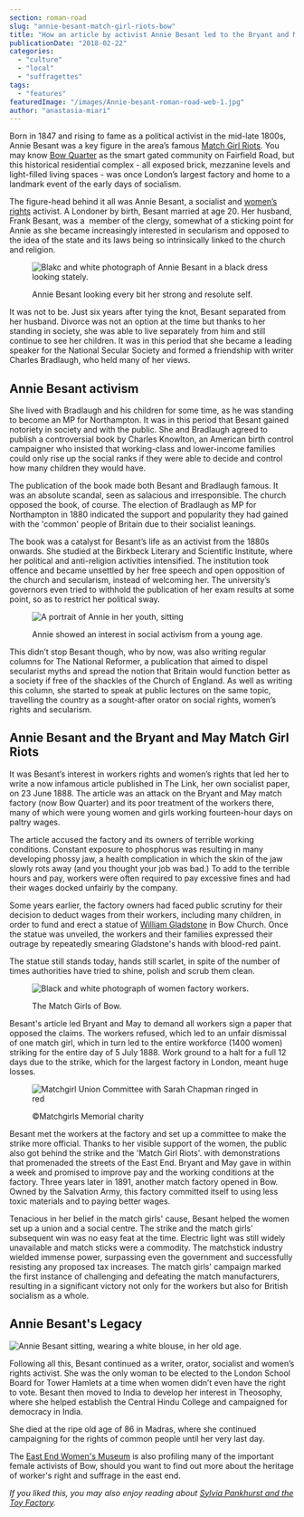 ```yaml
---
section: roman-road
slug: "annie-besant-match-girl-riots-bow"
title: "How an article by activist Annie Besant led to the Bryant and May infamous Match Girls Riots"
publicationDate: "2018-02-22"
categories: 
  - "culture"
  - "local"
  - "suffragettes"
tags: 
  - "features"
featuredImage: "/images/Annie-besant-roman-road-web-1.jpg"
author: "anastasia-miari"
---
```


Born in 1847 and rising to fame as a political activist in the mid-late 1800s, Annie Besant was a key figure in the area’s famous [Match Girl Riots](https://romanroadlondon.com/sarah-chapman-matchstick-girl-campaign-memorial/). You may know [Bow Quarter](https://romanroadlondon.com/bow-quarter-interiors-anton-rodriguez/) as the smart gated community on Fairfield Road, but this historical residential complex - all exposed brick, mezzanine levels and light-filled living spaces - was once London’s largest factory and home to a landmark event of the early days of socialism.

The figure-head behind it all was Annie Besant, a socialist and [women’s rights](https://romanroadlondon.com/bows-suffragette-secrets-sylvia-pankhurst-east-end-suffrage/) activist. A Londoner by birth, Besant married at age 20. Her husband, Frank Besant, was a  member of the clergy, somewhat of a sticking point for Annie as she became increasingly interested in secularism and opposed to the idea of the state and its laws being so intrinsically linked to the church and religion.

<figure>

![Blakc and white photograph of Annie Besant in a black dress looking stately.](/images/annie_besant_in_black_standing-web-619x1024.jpg)

<figcaption>

Annie Besant looking every bit her strong and resolute self.

</figcaption>

</figure>

It was not to be. Just six years after tying the knot, Besant separated from her husband. Divorce was not an option at the time but thanks to her standing in society, she was able to live separately from him and still continue to see her children. It was in this period that she became a leading speaker for the National Secular Society and formed a friendship with writer Charles Bradlaugh, who held many of her views.

## Annie Besant activism

She lived with Bradlaugh and his children for some time, as he was standing to become an MP for Northampton. It was in this period that Besant gained notoriety in society and with the public. She and Bradlaugh agreed to publish a controversial book by Charles Knowlton, an American birth control campaigner who insisted that working-class and lower-income families could only rise up the social ranks if they were able to decide and control how many children they would have.

The publication of the book made both Besant and Bradlaugh famous. It was an absolute scandal, seen as salacious and irresponsible. The church opposed the book, of course. The election of Bradlaugh as MP for Northampton in 1880 indicated the support and popularity they had gained with the 'common' people of Britain due to their socialist leanings.

The book was a catalyst for Besant’s life as an activist from the 1880s onwards. She studied at the Birkbeck Literary and Scientific Institute, where her political and anti-religion activities intensified. The institution took offence and became unsettled by her free speech and open opposition of the church and secularism, instead of welcoming her. The university’s governors even tried to withhold the publication of her exam results at some point, so as to restrict her political sway.

<figure>

![A portrait of Annie in her youth, sitting](/images/annie-besant-2-roman-road-web-1024x576.jpg)

<figcaption>

Annie showed an interest in social activism from a young age.

</figcaption>

</figure>

This didn’t stop Besant though, who by now, was also writing regular columns for The National Reformer, a publication that aimed to dispel secularist myths and spread the notion that Britain would function better as a society if free of the shackles of the Church of England. As well as writing this column, she started to speak at public lectures on the same topic, travelling the country as a sought-after orator on social rights, women’s rights and secularism.

## Annie Besant and the Bryant and May Match Girl Riots

It was Besant’s interest in workers rights and women’s rights that led her to write a now infamous article published in The Link, her own socialist paper, on 23 June 1888. The article was an attack on the Bryant and May match factory (now Bow Quarter) and its poor treatment of the workers there, many of which were young women and girls working fourteen-hour days on paltry wages.

The article accused the factory and its owners of terrible working conditions. Constant exposure to phosphorus was resulting in many developing phossy jaw, a health complication in which the skin of the jaw slowly rots away (and you thought your job was bad.) To add to the terrible hours and pay, workers were often required to pay excessive fines and had their wages docked unfairly by the company.

Some years earlier, the factory owners had faced public scrutiny for their decision to deduct wages from their workers, including many children, in order to fund and erect a statue of [William Gladstone](https://romanroadlondon.com/red-hands-william-gladstone-statue/) in Bow Church. Once the statue was unveiled, the workers and their families expressed their outrage by repeatedly smearing Gladstone's hands with blood-red paint.

The statue still stands today, hands still scarlet, in spite of the number of times authorities have tried to shine, polish and scrub them clean.

<figure>

![Black and white photograph of women factory workers.](/images/london-match-girls-roman-road-web-801x1024.jpg)

<figcaption>

The Match Girls of Bow.

</figcaption>

</figure>

Besant's article led Bryant and May to demand all workers sign a paper that opposed the claims. The workers refused, which led to an unfair dismissal of one match girl, which in turn led to the entire workforce (1400 women) striking for the entire day of 5 July 1888. Work ground to a halt for a full 12 days due to the strike, which for the largest factory in London, meant huge losses.

<figure>

![Matchgirl Union Committee with Sarah Chapman ringed in red](/images/Matchgirls-Union-Committee-Sarah-Chapman-Ringed-1888-1024x683.jpg)

<figcaption>

©Matchgirls Memorial charity

</figcaption>

</figure>

Besant met the workers at the factory and set up a committee to make the strike more official. Thanks to her visible support of the women, the public also got behind the strike and the 'Match Girl Riots'. with demonstrations that promenaded the streets of the East End. Bryant and May gave in within a week and promised to improve pay and the working conditions at the factory. Three years later in 1891, another match factory opened in Bow. Owned by the Salvation Army, this factory committed itself to using less toxic materials and to paying better wages.

Tenacious in her belief in the match girls' cause, Besant helped the women set up a union and a social centre. The strike and the match girls’ subsequent win was no easy feat at the time. Electric light was still widely unavailable and match sticks were a commodity. The matchstick industry wielded immense power, surpassing even the government and successfully resisting any proposed tax increases. The match girls' campaign marked the first instance of challenging and defeating the match manufacturers, resulting in a significant victory not only for the workers but also for British socialism as a whole.

## Annie Besant's Legacy

![Annie Besant sitting, wearing a white blouse, in her old age.](/images/Annie-Besant-old-age-wearing-white.jpg)

Following all this, Besant continued as a writer, orator, socialist and women’s rights activist. She was the only woman to be elected to the London School Board for Tower Hamlets at a time when women didn’t even have the right to vote. Besant then moved to India to develop her interest in Theosophy, where she helped establish the Central Hindu College and campaigned for democracy in India.

She died at the ripe old age of 86 in Madras, where she continued campaigning for the rights of common people until her very last day.

The [East End Women's Museum](https://eastendwomensmuseum.org/) is also profiling many of the important female activists of Bow, should you want to find out more about the heritage of worker's right and suffrage in the east end.

_If you liked this, you may also enjoy reading about [Sylvia Pankhurst and the Toy Factory](https://romanroadlondon.com/sylvia-pankhursts-east-london-toy-factory/)._


